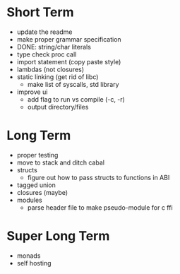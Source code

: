 # Short Term
* update the readme
* make proper grammar specification
* DONE: string/char literals
* type check proc call
* import statement (copy paste style)
* lambdas (not closures)
* static linking (get rid of libc)
  * make list of syscalls, std library
* improve ui
  * add flag to run vs compile (-c, -r)
  * output directory/files

# Long Term
* proper testing
* move to stack and ditch cabal
* structs
  * figure out how to pass structs to functions in ABI
* tagged union
* closures (maybe)
* modules
  * parse header file to make pseudo-module for c ffi

# Super Long Term
* monads
* self hosting
